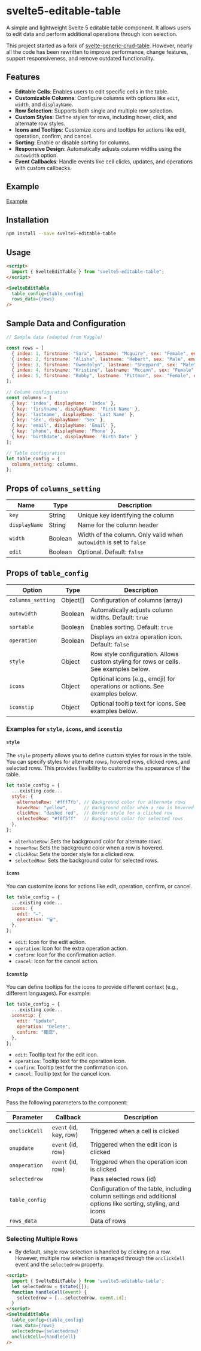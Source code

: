 # svelte5-editable-table

A simple and lightweight Svelte 5 editable table component. It allows users to edit data and perform additional operations through icon selection.

This project started as a fork of [svelte-generic-crud-table](https://github.com/ivosdc/svelte-generic-crud-table). However, nearly all the code has been rewritten to improve performance, change features, support responsiveness, and remove outdated functionality.

## Features

- **Editable Cells**: Enables users to edit specific cells in the table.
- **Customizable Columns**: Configure columns with options like `edit`, `width`, and `displayName`.
- **Row Selection**: Supports both single and multiple row selection.
- **Custom Styles**: Define styles for rows, including hover, click, and alternate row styles.
- **Icons and Tooltips**: Customize icons and tooltips for actions like edit, operation, confirm, and cancel.
- **Sorting**: Enable or disable sorting for columns.
- **Responsive Design**: Automatically adjusts column widths using the `autowidth` option.
- **Event Callbacks**: Handle events like cell clicks, updates, and operations with custom callbacks.

## Example
  [Example](https://pei2tech.github.io/svelte5-editable-table/)

## Installation

```sh
npm install --save svelte5-editable-table 
```

## Usage

```html
<script> 
  import { SvelteEditTable } from "svelte5-editable-table";  
</script> 

<SvelteEditTable  
  table_config={table_config}
  rows_data={rows} 
/>  
```

## Sample Data and Configuration

```js
// Sample data (adapted from Kaggle)

const rows = [
  { index: 1, firstname: "Sara", lastname: "Mcguire", sex: "Female", email: "tsharp@example.net", phone: "(971)643-6089x9160", birthdate: "17-08-21" },
  { index: 2, firstname: "Alisha", lastname: "Hebert", sex: "Male", email: "vincentgarrett@example.net", phone: "+1-114-355-1841x78347", birthdate: "28-06-69" },
  { index: 3, firstname: "Gwendolyn", lastname: "Sheppard", sex: "Male", email: "mercadon@example.com", phone: "9017807728", birthdate: "25-09-15" },
  { index: 4, firstname: "Kristine", lastname: "Mccann", sex: "Female", email: "lindsay55@example.com", phone: "+1-607-333-9911x59088", birthdate: "27-07-78" },
  { index: 5, firstname: "Bobby", lastname: "Pittman", sex: "Female", email: "blevins@example.com", phone: "3739847538", birthdate: "17-11-89" }, 
];

// Column configuration
const columns = [            
  { key: 'index', displayName: 'Index' },
  { key: 'firstname', displayName: 'First Name' },
  { key: 'lastname', displayName: 'Last Name' },
  { key: 'sex', displayName: 'Sex' },
  { key: 'email', displayName: 'Email' },
  { key: 'phone', displayName: 'Phone' },
  { key: 'birthdate', displayName: 'Birth Date' }
];

// Table configuration
let table_config = {             
  columns_setting: columns,        
};
```

## Props of `columns_setting`

| Name           | Type          | Description                                                             |
| --------------- | -------------| ----------------------------------------------------------------------- |
| `key`          | String        | Unique key identifying the column                                       |
| `displayName`  | String        | Name for the column header                                              |
| `width`        | Boolean       | Width of the column. Only valid when `autowidth` is set to `false`      |
| `edit`         | Boolean       | Optional. Default: `false`                                              |

## Props of `table_config`

| Option                     | Type            | Description                                                             |
| -------------------------- | --------------- | ----------------------------------------------------------------------- |
| `columns_setting`          | Object[]        | Configuration of columns (array)                                        |
| `autowidth`                | Boolean         | Automatically adjusts column widths. Default: `true`                    |
| `sortable`                 | Boolean         | Enables sorting. Default: `true`                                        |
| `operation`                | Boolean         | Displays an extra operation icon. Default: `false`                      |
| `style`                    | Object          | Row style configuration. Allows custom styling for rows or cells. See examples below. |
| `icons`                    | Object          | Optional icons (e.g., emoji) for operations or actions. See examples below. |
| `iconstip`                 | Object          | Optional tooltip text for icons. See examples below.                    |

### Examples for `style`, `icons`, and `iconstip`

#### `style`

The `style` property allows you to define custom styles for rows in the table. You can specify styles for alternate rows, hovered rows, clicked rows, and selected rows. This provides flexibility to customize the appearance of the table.

```js
let table_config = {
  ...existing code...
  style: {
    alternateRow: '#fff7fb', // Background color for alternate rows
    hoverRow: "yellow",      // Background color when a row is hovered
    clickRow: "dashed red",  // Border style for a clicked row
    selectedRow: "#f0f5ff"   // Background color for selected rows
  },
};
```

- `alternateRow`: Sets the background color for alternate rows.
- `hoverRow`: Sets the background color when a row is hovered.
- `clickRow`: Sets the border style for a clicked row.
- `selectedRow`: Sets the background color for selected rows.

#### `icons`

You can customize icons for actions like edit, operation, confirm, or cancel.

```js
let table_config = {
  ...existing code...
  icons: {
    edit: "✏️",
    operation: "🗑️",
  },
};
```

- `edit`: Icon for the edit action.
- `operation`: Icon for the extra operation action.
- `confirm`: Icon for the confirmation action.
- `cancel`: Icon for the cancel action.

#### `iconstip`

You can define tooltips for the icons to provide different context (e.g., different languages). For example:

```js
let table_config = {
  ...existing code...
  iconstip: {
    edit: "Update",
    operation: "Delete",
    confirm: "確認",
  },
};
```

- `edit`: Tooltip text for the edit icon.
- `operation`: Tooltip text for the operation icon.
- `confirm`: Tooltip text for the confirmation icon.
- `cancel`: Tooltip text for the cancel icon.

### Props of the Component

Pass the following parameters to the component:

| Parameter      | Callback            | Description                                                             |
| -------------- | ------------------- | ----------------------------------------------------------------------- |
| `onclickCell`  | `event` (id, key, row) | Triggered when a cell is clicked                                        |
| `onupdate`     | `event` (id, row)   | Triggered when the edit icon is clicked                                 |
| `onoperation`  | `event` (id, row)   | Triggered when the operation icon is clicked                            |
| `selectedrow`  |                     | Pass selected rows (id)                                                 |
| `table_config` |                     | Configuration of the table, including column settings and additional options like sorting, styling, and icons |
| `rows_data`    |                     | Data of rows                                                            |

### Selecting Multiple Rows

- By default, single row selection is handled by clicking on a row. However, multiple row selection is managed through the `onclickCell` event and the `selectedrow` property.

```html
<script>  
  import { SvelteEditTable } from 'svelte5-editable-table';
  let selectedrow = $state([]);
  function handleCell(event) {       
    selectedrow = [...selectedrow, event.id];        
  }
</script> 
<SvelteEditTable
  table_config={table_config}
  rows_data={rows}
  selectedrow={selectedrow}
  onclickCell={handleCell}  
/> 
```






